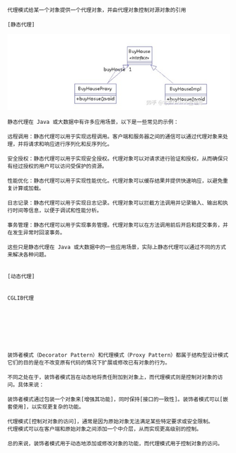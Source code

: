     代理模式给某一个对象提供一个代理对象，并由代理对象控制对源对象的引用
    
    [静态代理]
![img.png](img.png)
    
    静态代理在 Java 或大数据中有许多应用场景，以下是一些常见的示例：

    远程调用：静态代理可以用于实现远程调用。客户端和服务器之间的通信可以通过代理对象来处理，并将请求和响应进行序列化和反序列化。

    安全授权：静态代理可以用于实现安全授权。代理对象可以对请求进行验证和授权，从而确保只有经过授权的用户可以访问受保护的资源。

    性能优化：静态代理可以用于实现性能优化。代理对象可以缓存结果并提供快速响应，以避免重复计算或加载。

    日志记录：静态代理可以用于实现日志记录。代理对象可以拦截方法调用并记录输入、输出和执行时间等信息，以便于调试和性能分析。

    事务管理：静态代理可以用于实现事务管理。代理对象可以在方法调用前后开启和提交事务，并在发生异常时回滚事务。

    这些只是静态代理在 Java 或大数据中的一些应用场景，实际上静态代理可以通过不同的方式来解决各种问题。

    
    [动态代理]

    
    CGLIB代理







    装饰者模式（Decorator Pattern）和代理模式（Proxy Pattern）都属于结构型设计模式
    它们的目的是在不改变原有代码的情况下扩展或修改已有对象的行为。

    不同之处在于，装饰者模式旨在动态地将责任附加到对象上，而代理模式则是控制对对象的访问。具体来说：

    装饰者模式通过包装一个对象来[增强其功能]，同时保持[接口的一致性]。装饰者模式可以[嵌套使用]，以实现更复杂的功能。
    
    代理模式[控制对对象的访问]，通常是因为原始对象无法满足某些特定要求或安全限制。
    代理模式可以在客户端和原始对象之间添加一个中介层，从而实现更高级别的控制。

    总的来说，装饰者模式用于动态地添加或修改对象的功能，而代理模式用于控制对象的访问。
